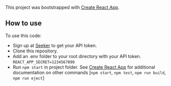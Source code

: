 This project was bootstrapped with [Create React App](https://github.com/facebookincubator/create-react-app).

## How to use
To use this code:
- Sign up at [Seeker](https://seeker.company/) to get your API token. 
- Clone this repository. 
- Add an .env folder to your root directory with your API token. 
    `REACT_APP_SECRET=1234567890`
- Run `npm start` in project folder. See [Create React App](https://github.com/facebookincubator/create-react-app/blob/master/packages/react-scripts/template/README.md) for additional documentation on other commands [`npm start`, `npm test`, `npm run build`, `npm run eject`]
